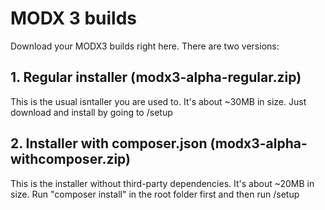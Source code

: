 # MODX 3 builds
Download your MODX3 builds right here. There are two versions:

## 1. Regular installer (modx3-alpha-regular.zip)

This is the usual isntaller you are used to. It's about ~30MB in size. Just download and install by going to /setup

## 2. Installer with composer.json (modx3-alpha-withcomposer.zip)

This is the installer without third-party dependencies. It's about ~20MB in size. Run "composer install" in the root folder first and then run /setup
